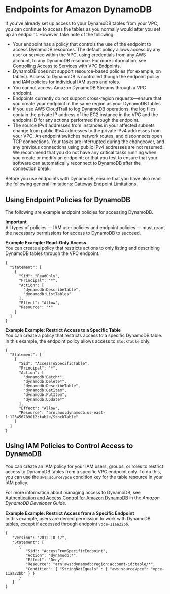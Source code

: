 # Endpoints for Amazon DynamoDB<a name="vpc-endpoints-ddb"></a>

If you've already set up access to your DynamoDB tables from your VPC, you can continue to access the tables as you normally would after you set up an endpoint\. However, take note of the following:
+ Your endpoint has a policy that controls the use of the endpoint to access DynamoDB resources\. The default policy allows access by any user or service within the VPC, using credentials from any AWS account, to any DynamoDB resource\. For more information, see [Controlling Access to Services with VPC Endpoints](vpc-endpoints-access.md)\.
+ DynamoDB does not support resource\-based policies \(for example, on tables\)\. Access to DynamoDB is controlled though the endpoint policy and IAM policies for individual IAM users and roles\.
+ You cannot access Amazon DynamoDB Streams through a VPC endpoint\.
+ Endpoints currently do not support cross\-region requests—ensure that you create your endpoint in the same region as your DynamoDB tables\. 
+ If you use AWS CloudTrail to log DynamoDB operations, the log files contain the private IP address of the EC2 instance in the VPC and the endpoint ID for any actions performed through the endpoint\.
+ The source IPv4 addresses from instances in your affected subnets change from public IPv4 addresses to the private IPv4 addresses from your VPC\. An endpoint switches network routes, and disconnects open TCP connections\. Your tasks are interrupted during the changeover, and any previous connections using public IPv4 addresses are not resumed\. We recommend that you do not have any critical tasks running when you create or modify an endpoint; or that you test to ensure that your software can automatically reconnect to DynamoDB after the connection break\.

Before you use endpoints with DynamoDB, ensure that you have also read the following general limitations: [Gateway Endpoint Limitations](vpce-gateway.md#vpc-endpoints-limitations)\.

## Using Endpoint Policies for DynamoDB<a name="vpc-endpoints-policies-ddb"></a>

The following are example endpoint policies for accessing DynamoDB\.

**Important**  
All types of policies — IAM user policies and endpoint policies — must grant the necessary permissions for access to DynamoDB to succeed\. 

**Example Example: Read\-Only Access**  
You can create a policy that restricts actions to only listing and describing DynamoDB tables through the VPC endpoint\.   

```
{
  "Statement": [
    {
      "Sid": "ReadOnly",
      "Principal": "*",
      "Action": [
        "dynamodb:DescribeTable",
        "dynamodb:ListTables"
      ],
      "Effect": "Allow",
      "Resource": "*"
    }
  ]
}
```

**Example Example: Restrict Access to a Specific Table**  
You can create a policy that restricts access to a specific DynamoDB table\. In this example, the endpoint policy allows access to `StockTable` only\.  

```
{
  "Statement": [
    {
      "Sid": "AccessToSpecificTable",
      "Principal": "*",
      "Action": [
        "dynamodb:Batch*",
        "dynamodb:Delete*",
        "dynamodb:DescribeTable",
        "dynamodb:GetItem",
        "dynamodb:PutItem",
        "dynamodb:Update*"
      ],
      "Effect": "Allow",
      "Resource": "arn:aws:dynamodb:us-east-1:123456789012:table/StockTable"
    }
  ]
}
```

## Using IAM Policies to Control Access to DynamoDB<a name="vpc-endpoints-policies-ddb-iam-user"></a>

You can create an IAM policy for your IAM users, groups, or roles to restrict access to DynamoDB tables from a specific VPC endpoint only\. To do this, you can use the `aws:sourceVpce` condition key for the table resource in your IAM policy\.

For more information about managing access to DynamoDB, see [Authentication and Access Control for Amazon DynamoDB](http://docs.aws.amazon.com/amazondynamodb/latest/developerguide/authentication-and-access-control.html) in the *Amazon DynamoDB Developer Guide*\.

**Example Example: Restrict Access from a Specific Endpoint**  
In this example, users are denied permission to work with DynamoDB tables, except if accessed through endpoint `vpce-11aa22bb`\.  

```
{
   "Version": "2012-10-17",
   "Statement": [
      {
         "Sid": "AccessFromSpecificEndpoint",
         "Action": "dynamodb:*",
         "Effect": "Deny",
         "Resource": "arn:aws:dynamodb:region:account-id:table/*",
         "Condition": { "StringNotEquals" : { "aws:sourceVpce": "vpce-11aa22bb" } }
      }
   ]
}
```